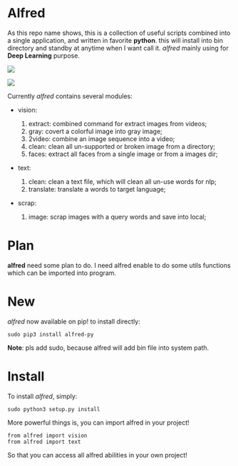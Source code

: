 # Alfred
As this repo name shows, this is a collection of useful scripts combined into a single application, and written in favorite **python**. this will install into bin directory and standby at anytime when I want call it.
*alfred* mainly using for **Deep Learning** purpose.

![](https://i.loli.net/2018/02/05/5a77dd1e89e69.png)

![](https://i.loli.net/2018/02/05/5a77dd331bcb3.png)



Currently *alfred* contains several modules:

- vision:
  1. extract: combined command for extract images from videos;
  2. gray: covert a colorful image into gray image;
  3. 2video: combine an image sequence into a video;
  4. clean: clean all un-supported or broken image from a directory;
  5. faces: extract all faces from a single image or from a images dir;

- text:
  1. clean: clean a text file, which will clean all un-use words for nlp;
  2. translate: translate a words to target language;

- scrap:
  1. image: scrap images with a query words and save into local;




# Plan

**alfred** need some plan to do. I need alfred enable to do some utils functions which can be imported into program.

# New
*alfred* now available on pip! to install directly:

```angular2html
sudo pip3 install alfred-py
```
**Note**: pls add sudo, because alfred will add bin file into system path.

# Install
To install *alfred*, simply:

```
sudo python3 setup.py install
```
More powerful things is, you can import alfred in your project!

```
from alfred import vision
from alfred import text
```
So that you can access all alfred abilities in your own project!
